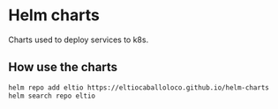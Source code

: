 # Helm charts
Charts used to deploy services to k8s.

## How use the charts
```bash
helm repo add eltio https://eltiocaballoloco.github.io/helm-charts
helm search repo eltio
```
